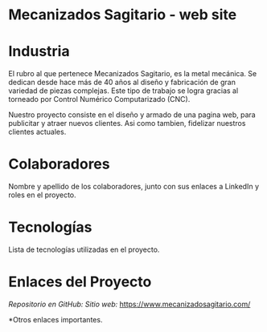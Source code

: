 # Mecanizados Sagitario - web site

# Industria
El rubro al que pertenece Mecanizados Sagitario, es la metal mecánica. Se dedican desde hace más de 40 años al diseño y fabricación de gran variedad de piezas complejas. Este tipo de trabajo se logra gracias al torneado por Control Numérico Computarizado (CNC).

Nuestro proyecto consiste en el diseño y armado de una pagina web, para publicitar y atraer nuevos clientes. Asi como tambien, fidelizar nuestros clientes actuales.

# Colaboradores
Nombre y apellido de los colaboradores, junto con sus enlaces a LinkedIn y roles en el proyecto.

# Tecnologías
Lista de tecnologías utilizadas en el proyecto.

# Enlaces del Proyecto
_Repositorio en GitHub:_
_Sitio web:_ https://www.mecanizadosagitario.com/

*Otros enlaces importantes.
